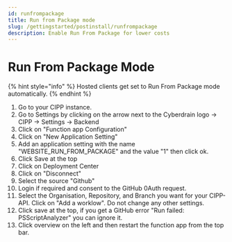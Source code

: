 ```yaml
---
id: runfrompackage
title: Run from Package mode
slug: /gettingstarted/postinstall/runfrompackage
description: Enable Run From Package for lower costs
---
```


# Run From Package Mode

{% hint style="info" %}
Hosted clients get set to Run From Package mode automatically.
{% endhint %}

1. Go to your CIPP instance.
2. Go to Settings by clicking on the arrow next to the Cyberdrain logo -> CIPP -> Settings -> Backend
3. Click on "Function app Configuration"
4. Click on "New Application Setting"
5. Add an application setting with the name "WEBSITE\_RUN\_FROM\_PACKAGE" and the value "1" then click ok.
6. Click Save at the top
7. Click on Deployment Center
8. Click on "Disconnect"
9. Select the source "Github"
10. Login if required and consent to the GitHub 0Auth request. 
11. Select the Organisation, Repository, and Branch you want for your CIPP-API. Click on "Add a worklow". Do not change any other settings.
12. Click save at the top, if you get a GitHub error "Run failed: PSScriptAnalyzer" you can ignore it.
13. Click overview on the left and then restart the function app from the top bar.

